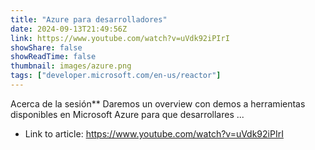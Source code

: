 ```yaml
---
title: "Azure para desarrolladores"
date: 2024-09-13T21:49:56Z
link: https://www.youtube.com/watch?v=uVdk92iPIrI
showShare: false
showReadTime: false
thumbnail: images/azure.png
tags: ["developer.microsoft.com/en-us/reactor"]
---
```

Acerca de la sesión** Daremos un overview con demos a herramientas disponibles en Microsoft Azure para que desarrollares ...

- Link to article: https://www.youtube.com/watch?v=uVdk92iPIrI
